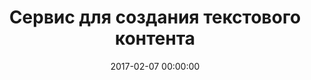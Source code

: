 ---
date: 2017-02-07 00:00:00
title: Сервис для создания текстового контента
video_id:
description: Мы делаем перевод подходящей статьи из иностранных источников.
tags:
  - content-merketing
type: Video
set: basics
set_order: 1
icon: library
---